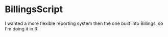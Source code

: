 # BillingsScript

I wanted a more flexible reporting system then the one built into Billings, so I'm doing it in R.
